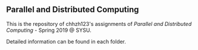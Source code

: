 ## Parallel and Distributed Computing

This is the repository of chhzh123's assignments of *Parallel and Distributed Computing* - Spring 2019 @ SYSU.

Detailed information can be found in each folder.
